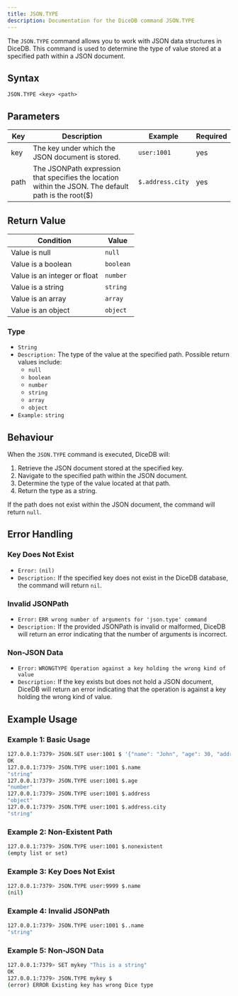 ```yaml
---
title: JSON.TYPE
description: Documentation for the DiceDB command JSON.TYPE
---
```


The `JSON.TYPE` command allows you to work with JSON data structures in DiceDB. This command is used to determine the type of value stored at a specified path within a JSON document.

## Syntax

```
JSON.TYPE <key> <path>
```

## Parameters

| Key | Description | Example | Required |
|-----|-------------|---------|----------|
| key | The key under which the JSON document is stored. | `user:1001` | yes |
| path | The JSONPath expression that specifies the location within the JSON. The default path is the root($) | `$.address.city` | yes  |

## Return Value


| Condition  | Value  |
|------------|--------|
| Value is null  | `null`   |
| Value is a boolean  | `boolean`   |
| Value is an integer or float  | `number`   |
| Value is a string  | `string`   |
| Value is an array  | `array`   |
| Value is an object   | `object`    |

### Type

- `String`
- `Description:` The type of the value at the specified path. Possible return values include:
  - `null`
  - `boolean`
  - `number`
  - `string`
  - `array`
  - `object`
- `Example:` `string`

## Behaviour

When the `JSON.TYPE` command is executed, DiceDB will:

1. Retrieve the JSON document stored at the specified key.
2. Navigate to the specified path within the JSON document.
3. Determine the type of the value located at that path.
4. Return the type as a string.

If the path does not exist within the JSON document, the command will return `null`.

## Error Handling

### Key Does Not Exist

- `Error:` `(nil)`
- `Description:` If the specified key does not exist in the DiceDB database, the command will return `nil`.

### Invalid JSONPath

- `Error:` `ERR wrong number of arguments for 'json.type' command`
- `Description:` If the provided JSONPath is invalid or malformed, DiceDB will return an error indicating that the number of arguments is incorrect.

### Non-JSON Data

- `Error:` `WRONGTYPE Operation against a key holding the wrong kind of value`
- `Description:` If the key exists but does not hold a JSON document, DiceDB will return an error indicating that the operation is against a key holding the wrong kind of value.

## Example Usage

### Example 1: Basic Usage

```bash
127.0.0.1:7379> JSON.SET user:1001 $ '{"name": "John", "age": 30, "address": {"city": "New York", "zip": "10001"}}'
OK
127.0.0.1:7379> JSON.TYPE user:1001 $.name
"string"
127.0.0.1:7379> JSON.TYPE user:1001 $.age
"number"
127.0.0.1:7379> JSON.TYPE user:1001 $.address
"object"
127.0.0.1:7379> JSON.TYPE user:1001 $.address.city
"string"
```

### Example 2: Non-Existent Path

```bash
127.0.0.1:7379> JSON.TYPE user:1001 $.nonexistent
(empty list or set)
```

### Example 3: Key Does Not Exist

```bash
127.0.0.1:7379> JSON.TYPE user:9999 $.name
(nil)
```

### Example 4: Invalid JSONPath

```bash
127.0.0.1:7379> JSON.TYPE user:1001 $..name
"string"
```

### Example 5: Non-JSON Data

```bash
127.0.0.1:7379> SET mykey "This is a string"
OK
127.0.0.1:7379> JSON.TYPE mykey $
(error) ERROR Existing key has wrong Dice type
```
